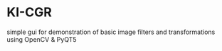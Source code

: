 # KI-CGR
simple gui for demonstration of basic image filters and transformations using OpenCV &amp; PyQT5

